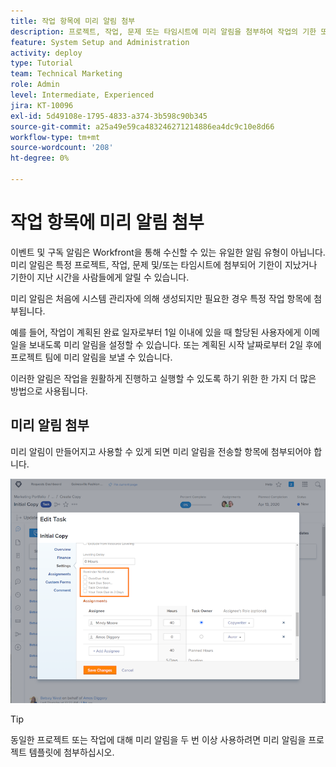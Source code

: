 ```yaml
---
title: 작업 항목에 미리 알림 첨부
description: 프로젝트, 작업, 문제 또는 타임시트에 미리 알림을 첨부하여 작업의 기한 또는 기한을 알려주는 방법을 알아봅니다.
feature: System Setup and Administration
activity: deploy
type: Tutorial
team: Technical Marketing
role: Admin
level: Intermediate, Experienced
jira: KT-10096
exl-id: 5d49108e-1795-4833-a374-3b598c90b345
source-git-commit: a25a49e59ca483246271214886ea4dc9c10e8d66
workflow-type: tm+mt
source-wordcount: '208'
ht-degree: 0%

---
```


# 작업 항목에 미리 알림 첨부

이벤트 및 구독 알림은 Workfront을 통해 수신할 수 있는 유일한 알림 유형이 아닙니다. 미리 알림은 특정 프로젝트, 작업, 문제 및/또는 타임시트에 첨부되어 기한이 지났거나 기한이 지난 시간을 사람들에게 알릴 수 있습니다.

미리 알림은 처음에 시스템 관리자에 의해 생성되지만 필요한 경우 특정 작업 항목에 첨부됩니다.

예를 들어, 작업이 계획된 완료 일자로부터 1일 이내에 있을 때 할당된 사용자에게 이메일을 보내도록 미리 알림을 설정할 수 있습니다. 또는 계획된 시작 날짜로부터 2일 후에 프로젝트 팀에 미리 알림을 보낼 수 있습니다.

이러한 알림은 작업을 원활하게 진행하고 실행할 수 있도록 하기 위한 한 가지 더 많은 방법으로 사용됩니다.

## 미리 알림 첨부

미리 알림이 만들어지고 사용할 수 있게 되면 미리 알림을 전송할 항목에 첨부되어야 합니다.

![[!UICONTROL 미리 알림] 의 섹션 [!UICONTROL 작업 편집] 창](assets/admin-fund-user-notifications-17.png)

>[!TIP]
>
>동일한 프로젝트 또는 작업에 대해 미리 알림을 두 번 이상 사용하려면 미리 알림을 프로젝트 템플릿에 첨부하십시오.

<!---
learn more URLs
 Attach a reminder notification to an object
Automatic reminders vs. reminder notifications
--->
